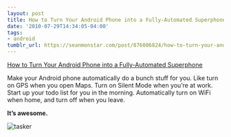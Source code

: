 ```yaml
---
layout: post
title: How to Turn Your Android Phone into a Fully-Automated Superphone
date: '2010-07-29T14:34:05-04:00'
tags:
- android
tumblr_url: https://seanmonstar.com/post/876086824/how-to-turn-your-android-phone-into-a
---
```

[How to Turn Your Android Phone into a Fully-Automated Superphone](http://lifehacker.com/5599116/how-to-turn-your-android-phone-into-a-fully+automated-superphone)  

Make your Android phone automatically do a bunch stuff for you. Like turn on GPS when you open Maps. Turn on Silent Mode when you’re at work. Start up your todo list for you in the morning. Automatically turn on WiFi when home, and turn off when you leave.

**It’s awesome.**

![tasker](http://cache.gawkerassets.com/assets/images/17/2010/07/500x_tasker_splash.jpg)

